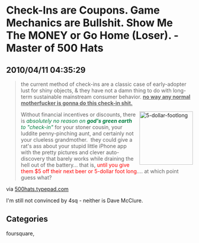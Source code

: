 # Check-Ins are Coupons. Game Mechanics are Bullshit. Show Me The MONEY or Go Home (Loser). - Master of 500 Hats
## 2010/04/11 04:35:29 

<div class="posterous_bookmarklet_entry">
  <blockquote class="posterous_long_quote"><p>the current method of check-ins are a classic case of early-adopter lust for shiny objects, &amp; they have not a damn thing to do with long-term sustainable mainstream consumer behavior. <span style="text-decoration: underline;"><strong>no way any normal motherfucker is gonna do this check-in shit.</strong></span></p>

<p><a href="http://500hats.typepad.com/.a/6a00d834517b5669e20133ec983860970b-pi" style="float: right;"><img class="asset asset-image at-xid-6a00d834517b5669e20133ec983860970b " title="5-dollar-footlong" src="http://500hats.typepad.com/.a/6a00d834517b5669e20133ec983860970b-800wi" border="0" alt="5-dollar-footlong" style="margin: 0px 0px 5px 5px; height: 144px;" /></a> Without financial incentives or discounts, there is <em><span style="color: #007f40;">absolutely no reason on <strong>god's green earth</strong> to "check-in"</span></em> for your stoner cousin, your luddite penny-pinching aunt, and certainly not your clueless grandmother.&nbsp; they could give a rat's ass about your stupid little iPhone app with the pretty pictures and clever auto-discovery that barely works while draining the hell out of the battery... that is, <span style="color: #ff0000;">until you give them $5 off their next beer or 5-dollar foot long</span>.... at which point guess what?&nbsp;</p></blockquote>

<div class="posterous_quote_citation">via <a href="http://500hats.typepad.com/500blogs/2010/04/checkins-are-coupons.html">500hats.typepad.com</a></div>
<p>I'm still not convinced by 4sq - neither is Dave McClure.</p></div>

## Categories
foursquare, 